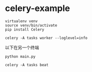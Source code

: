 # celery-example

```
virtualenv venv
source venv/bin/activate
pip install Celery
```

```
celery -A tasks worker --loglevel=info
```

以下在另一个终端
```
python main.py
```

```
celery -A tasks beat
```